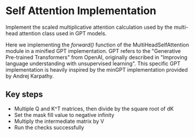 # Self Attention Implementation
Implement the scaled multiplicative attention calculation used by the multi-head attention class used in GPT models.

Here we implementing the _forward()_ function of the MultiHeadSelfAttention module in a minified GPT implementation. GPT refers to the "Generative Pre-trained Transformers" from OpenAI, originally described in "Improving language understanding with unsupervised learning". This specific GPT implementation is heavily inspired by the minGPT implementation provided by Andrej Karpathy.

## Key steps
* Multiple Q and K^T matrices, then divide by the square root of dK
* Set the mask fill value to negative infinity
* Multiply the intermediate matrix by V
* Run the checks successfully
